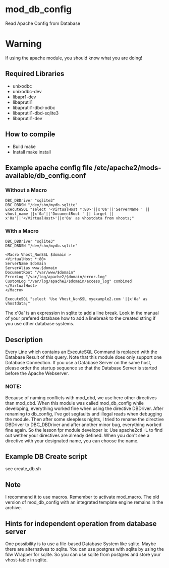 # mod_db_config
Read Apache Config from Database
# Warning
If using the apache module, you should know what you are doing!

## Required Libraries
 * unixodbc
 * unixodbc-dev
 * libapr1-dev
 * libaprutil1
 * libaprutil1-dbd-odbc
 * libaprutil1-dbd-sqlite3
 * libaprutil1-dev

## How to compile
 * Build
	make
 * Install
	make install

## Example apache config file /etc/apache2/mods-available/db_config.conf
### Without a Macro
	DBC_DBDriver "sqlite3"
	DBC_DBDSN "/dev/shm/mydb.sqlite"
	ExecuteSQL "select '<VirtualHost *:80>'||x'0a'||'ServerName ' || vhost_name ||x'0a'||'DocumentRoot ' || target || x'0a'||'</VirtualHost>'||x'0a' as vhostdata from vhosts;"
### With a Macro
	DBC_DBDriver "sqlite3"
	DBC_DBDSN "/dev/shm/mydb.sqlite"

	<Macro Vhost_NonSSL $domain >
	<VirtualHost *:80>
	ServerName $domain
	ServerAlias www.$domain
	DocumentRoot "/var/www/$domain"
	ErrorLog "/var/log/apache2/$domain/error.log"
	CustomLog "/var/log/apache2/$domain/access_log" combined
	</VirtualHost>
	</Macro>

	ExecuteSQL "select 'Use Vhost_NonSSL myexample2.com '||x'0a' as vhostdata;"

The x'0a' is an expression in sqlite to add a line break. Look in the manual of your prefered database how to add a linebreak to the created string if you use other database systems.

## Description
Every Line which contains an ExecuteSQL Command is replaced with the Database Result of this query.
Note that this module does only support one Database Connection.
If you use a Database Server on the same host, please order the startup sequence so that the Database Server is started before the Apache Webserver.
### NOTE:
Because of naming conflicts with mod_dbd, we use here other directives than mod_dbd.
When this module was called mod_db_config while developing, everything worked fine when using the directive DBDriver. After renaming to db_config, I've got segfaults and illegal reads when debugging the module. Then after some sleepless nights, I tried to rename the directive DBDriver to DBC_DBDriver and after another minor bug, everything worked fine again. So the lesson fpr module developer is: Use apache2ctl -L to find out wether your directives are already defined. When you don't see a directive with your designated name, you can choose the name.

## Example DB Create script
see create_db.sh

## Note
I recommend it to use macros. Remember to activate mod_macro.
The old version of mod_db_config with an integrated template engine remains in the archive.

## Hints for independent operation from database server
One possibility is to use a file-based Database System like sqlite. Maybe there are alternatives to sqlite.
You can use postgres with sqlite by using the fdw Wrapper for sqlite. So you can use sqlite from postgres and store your vhost-table in sqlite.

